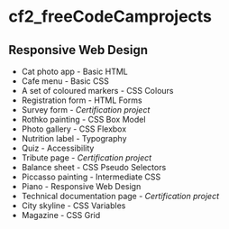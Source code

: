 # cf2_freeCodeCamprojects

## Responsive Web Design

- Cat photo app - Basic HTML
- Cafe menu - Basic CSS
- A set of coloured markers - CSS Colours
- Registration form - HTML Forms
- Survey form - *Certification project*
- Rothko painting - CSS Box Model
- Photo gallery - CSS Flexbox
- Nutrition label - Typography
- Quiz - Accessibility
- Tribute page - *Certification project*
- Balance sheet - CSS Pseudo Selectors
- Piccasso painting - Intermediate CSS
- Piano - Responsive Web Design
- Technical documentation page - *Certification project*
- City skyline - CSS Variables
- Magazine - CSS Grid
